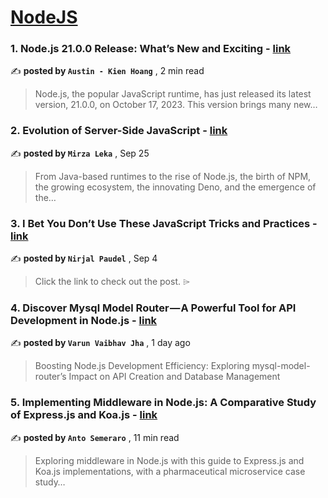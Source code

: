 
<h1><a href=https://medium.com/tag/nodejs/recommended target="_blank" rel="noopener noreferrer">NodeJS</a></h1>
<h3>1. Node.js 21.0.0 Release: What’s New and Exciting - <a href=https://medium.com/@devhoangkien/node-js-21-0-0-release-whats-new-and-exciting-e80ee7107692?source=tag_recommended_feed---------0-84----------nodejs----------cac3f9e0_eda5_4097_b7a6_a5444d2c483c------- target="_blank" rel="noopener noreferrer">link</a></h3>

✍️ **posted by `Austin - Kien Hoang`** <date> , 2 min read</date>

<blockquote>Node.js, the popular JavaScript runtime, has just released its latest version, 21.0.0, on October 17, 2023. This version brings many new…</blockquote>

<h3>2. Evolution of Server-Side JavaScript - <a href=https://medium.com/itnext/evolution-of-server-side-javascript-314a8d408da4?source=tag_recommended_feed---------1-107----------nodejs----------cac3f9e0_eda5_4097_b7a6_a5444d2c483c------- target="_blank" rel="noopener noreferrer">link</a></h3>

✍️ **posted by `Mirza Leka`** <date> , Sep 25</date>

<blockquote>From Java-based runtimes to the rise of Node.js, the birth of NPM, the growing ecosystem, the innovating Deno, and the emergence of the…</blockquote>

<h3>3. I Bet You Don’t Use These JavaScript Tricks and Practices - <a href=https://medium.com/javascript-in-plain-english/i-bet-you-dont-use-these-javascript-tricks-and-pratices-5ab5438ed4c8?source=tag_recommended_feed---------2-85----------nodejs----------cac3f9e0_eda5_4097_b7a6_a5444d2c483c------- target="_blank" rel="noopener noreferrer">link</a></h3>

✍️ **posted by `Nirjal Paudel`** <date> , Sep 4</date>

<blockquote>Click the link to check out the post. ⌲</blockquote>

<h3>4. Discover Mysql Model Router — A Powerful Tool for API Development in Node.js - <a href=https://medium.com/spense-money/discover-mysql-model-router-a-powerful-tool-for-api-development-in-node-js-38fdef415722?source=tag_recommended_feed---------3-84----------nodejs----------cac3f9e0_eda5_4097_b7a6_a5444d2c483c------- target="_blank" rel="noopener noreferrer">link</a></h3>

✍️ **posted by `Varun Vaibhav Jha`** <date> , 1 day ago</date>

<blockquote>Boosting Node.js Development Efficiency: Exploring mysql-model-router’s Impact on API Creation and Database Management</blockquote>

<h3>5. Implementing Middleware in Node.js: A Comparative Study of Express.js and Koa.js - <a href=https://medium.com/bitsrc/implementing-middleware-in-node-js-a-comparative-study-of-express-js-and-koa-js-a93f2ebd867c?source=tag_recommended_feed---------4-107----------nodejs----------cac3f9e0_eda5_4097_b7a6_a5444d2c483c------- target="_blank" rel="noopener noreferrer">link</a></h3>

✍️ **posted by `Anto Semeraro`** <date> , 11 min read</date>

<blockquote>Exploring middleware in Node.js with this guide to Express.js and Koa.js implementations, with a pharmaceutical microservice case study…</blockquote>

